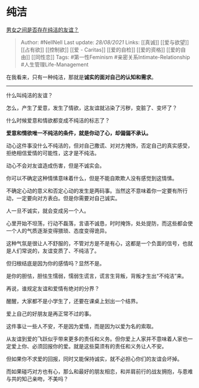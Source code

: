 # 纯洁
[男女之间是否存在纯洁的友谊？](https://www.zhihu.com/question/19731263/answer/2086985240)

> Author: #NellNell 
Last update: *28/08/2021* 
Links: [[真诚]] [[爱与欲望]] [[占有欲]] [[控制欲]] [[爱 - Caritas]] [[爱的自检]] [[爱的资格]] [[爱的自由]] [[同性恋]] 
Tags: #第一性Feminism #亲密关系Intimate-Relationship #人生管理Life-Management 
  

在我看来，只有一种纯洁，那就是**诚实的面对自己的认知和需求**。

---

什么叫纯洁的友谊？

怎么，产生了爱意，发生了情欲，这友谊就沾染了污秽，变脏了、变坏了？

什么时候爱意和情欲都变成不纯洁的标志了？

**爱意和情欲唯一不纯洁的条件，就是你动了心，却偏偏不承认。**

动心这件事没什么不纯洁的，但对自己撒谎、对对方掩饰，否定自己的真实感受，拒绝相信爱情的可能性，这才是不纯洁。

动心不会对友谊造成伤害，但是不诚实会。

你可以不确定这种情愫意味着什么，但是不能自欺欺人没有感觉到这情愫。

不确定心动的意义和否定心动的发生是两码事。当然这不意味着你一定要有所行动，一定要向对方表白。但是你需要对自己诚实。

人一旦不诚实，就会变成另一个人。

心里开始不坦荡，行动不磊落，言语不诚恳，时时掩饰，处处提防，而这些都会使一个人的气质逐渐变得猥琐、态度变得诡异。

这种气氛是很让人不舒服的，不管对方是不是有心，这都是一个负面的信号，也就是人们常说的，友谊变质了、不纯洁了。

但归根结底是因为你的感情吗？显然不是。

是你的胆怯，胆怯生懦弱，懦弱生谎言，谎言生背叛，背叛才生出“不纯洁”来。

  

  

再说，谁规定友谊和爱情有绝对的分界？

醒醒，大家都不是小学生了，还要在课桌上划出一个结界。

爱上自己的好朋友是再正常不过的事。

这件事让一些人不安，不是因为爱情，而是因为以爱为名的索取。

从友谊到爱的飞跃似乎带来更多的责任和义务。但你爱上人家并不意味着人家也一定爱上你、必须回报你的爱。就是这些莫须有的责任和义务让人不安。

但如果你不求爱的回报，同时又能保持诚实，就不必担心你们的友谊会坏掉。

而如果碰巧对方也有心，那么和最好的朋友相恋，和并肩前行的战友拥抱，与患难与共的知己亲吻，不美吗？